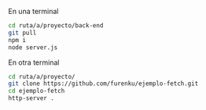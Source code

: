 En una terminal

```bash
cd ruta/a/proyecto/back-end
git pull
npm i
node server.js
```


En otra terminal

```bash
cd ruta/a/proyecto/
git clone https://github.com/furenku/ejemplo-fetch.git
cd ejemplo-fetch
http-server .
```
